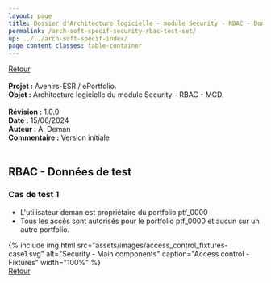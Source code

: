 ```yaml
---
layout: page
title: Dossier d'Architecture logicielle - module Security - RBAC - Données de test
permalink: /arch-soft-specif-security-rbac-test-set/
up: ../../arch-soft-specif-index/
page_content_classes: table-container
---
```

[Retour](arch-soft-specif-security.markdown)<br/>
<br/>
**Projet :** Avenirs-ESR / ePortfolio. <br/>
**Objet :** Architecture logicielle du module Security - RBAC - MCD.<br/>
<br/>
**Révision :** 1.0.0<br/>
**Date :** 15/06/2024<br/>
**Auteur :** A. Deman<br/>
**Commentaire :** Version initiale<br/>
<br/>

## RBAC - Données de test

### Cas de test 1

- L'utilisateur deman est propriétaire du portfolio ptf_0000
- Tous les accès sont autorisés pour le portfolio ptf_0000 et aucun sur un autre portfolio.


{% include img.html
        src="assets/images/access_control_fixtures-case1.svg"
        alt="Security - Main components"
        caption="Access control - Fixtures"
        width="100%"
%}
<br/>[Retour](arch-soft-specif-security.markdown)